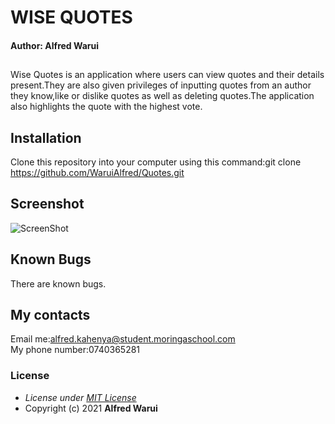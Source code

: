 # WISE QUOTES
#### Author: **Alfred Warui**
## 
Wise Quotes is an application where users can view quotes and their details present.They are also given privileges of inputting quotes from an author they know,like or dislike quotes as well as deleting quotes.The application also highlights the quote with the highest vote.
## Installation 
  Clone this repository into your computer using this command:git clone https://github.com/WaruiAlfred/Quotes.git
## Screenshot
![ScreenShot](https://raw.github.com/WaruiAlfred/Quotes/master/src/assets/screenshot.png)
## Known Bugs
There are known bugs.
## My contacts
Email me:alfred.kahenya@student.moringaschool.com\
My phone number:0740365281
### License
* *License under [MIT License](LICENSE)*
* Copyright (c) 2021 **Alfred Warui**

